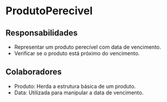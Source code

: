 # ProdutoPerecivel

## Responsabilidades
- Representar um produto perecível com data de vencimento.
- Verificar se o produto está próximo do vencimento.

## Colaboradores
- Produto: Herda a estrutura básica de um produto.
- Data: Utilizada para manipular a data de vencimento.
